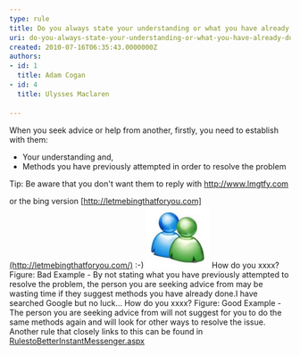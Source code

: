 ```yaml
---
type: rule
title: Do you always state your understanding or what you have already done to investigate a problem?
uri: do-you-always-state-your-understanding-or-what-you-have-already-done-to-investigate-a-problem
created: 2010-07-16T06:35:43.0000000Z
authors:
- id: 1
  title: Adam Cogan
- id: 4
  title: Ulysses Maclaren

---
```


 When you seek advice or help from another, firstly, you need to establish with them:  
- Your understanding and,
- Methods you have previously attempted in order to resolve the problem


Tip: Be aware that you don't want them to reply with http://www.lmgtfy.com

or the bing version [http://letmebingthatforyou.com](http://letmebingthatforyou.com/) :-)
![IM Icon](../../assets/ImIcon.jpg) How do you xxxx? Figure: Bad Example - By not stating what you have previously attempted to resolve the problem, the person you are seeking advice from may be wasting time if they suggest methods you have already done.I have searched Google but no luck... How do you xxxx? Figure: Good Example - The person you are seeking advice from will not suggest for you to do the same methods again and will look for other ways to resolve the issue.
Another rule that closely links to this can be found in [RulestoBetterInstantMessenger.aspx](http://www.ssw.com.au/ssw/standards/rules/RulestoBetterInstantMessenger.aspx#Research)

